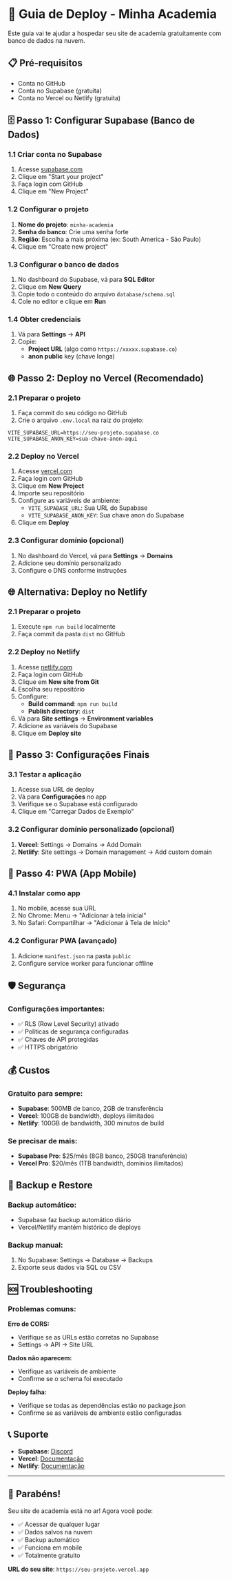 # 🚀 Guia de Deploy - Minha Academia

Este guia vai te ajudar a hospedar seu site de academia gratuitamente com banco de dados na nuvem.

## 📋 Pré-requisitos

- Conta no GitHub
- Conta no Supabase (gratuita)
- Conta no Vercel ou Netlify (gratuita)

## 🗄️ Passo 1: Configurar Supabase (Banco de Dados)

### 1.1 Criar conta no Supabase
1. Acesse [supabase.com](https://supabase.com)
2. Clique em "Start your project"
3. Faça login com GitHub
4. Clique em "New Project"

### 1.2 Configurar o projeto
1. **Nome do projeto**: `minha-academia`
2. **Senha do banco**: Crie uma senha forte
3. **Região**: Escolha a mais próxima (ex: South America - São Paulo)
4. Clique em "Create new project"

### 1.3 Configurar o banco de dados
1. No dashboard do Supabase, vá para **SQL Editor**
2. Clique em **New Query**
3. Copie todo o conteúdo do arquivo `database/schema.sql`
4. Cole no editor e clique em **Run**

### 1.4 Obter credenciais
1. Vá para **Settings** → **API**
2. Copie:
   - **Project URL** (algo como `https://xxxxx.supabase.co`)
   - **anon public** key (chave longa)

## 🌐 Passo 2: Deploy no Vercel (Recomendado)

### 2.1 Preparar o projeto
1. Faça commit do seu código no GitHub
2. Crie o arquivo `.env.local` na raiz do projeto:
```env
VITE_SUPABASE_URL=https://seu-projeto.supabase.co
VITE_SUPABASE_ANON_KEY=sua-chave-anon-aqui
```

### 2.2 Deploy no Vercel
1. Acesse [vercel.com](https://vercel.com)
2. Faça login com GitHub
3. Clique em **New Project**
4. Importe seu repositório
5. Configure as variáveis de ambiente:
   - `VITE_SUPABASE_URL`: Sua URL do Supabase
   - `VITE_SUPABASE_ANON_KEY`: Sua chave anon do Supabase
6. Clique em **Deploy**

### 2.3 Configurar domínio (opcional)
1. No dashboard do Vercel, vá para **Settings** → **Domains**
2. Adicione seu domínio personalizado
3. Configure o DNS conforme instruções

## 🌐 Alternativa: Deploy no Netlify

### 2.1 Preparar o projeto
1. Execute `npm run build` localmente
2. Faça commit da pasta `dist` no GitHub

### 2.2 Deploy no Netlify
1. Acesse [netlify.com](https://netlify.com)
2. Faça login com GitHub
3. Clique em **New site from Git**
4. Escolha seu repositório
5. Configure:
   - **Build command**: `npm run build`
   - **Publish directory**: `dist`
6. Vá para **Site settings** → **Environment variables**
7. Adicione as variáveis do Supabase
8. Clique em **Deploy site**

## 🔧 Passo 3: Configurações Finais

### 3.1 Testar a aplicação
1. Acesse sua URL de deploy
2. Vá para **Configurações** no app
3. Verifique se o Supabase está configurado
4. Clique em "Carregar Dados de Exemplo"

### 3.2 Configurar domínio personalizado (opcional)
1. **Vercel**: Settings → Domains → Add Domain
2. **Netlify**: Site settings → Domain management → Add custom domain

## 📱 Passo 4: PWA (App Mobile)

### 4.1 Instalar como app
1. No mobile, acesse sua URL
2. No Chrome: Menu → "Adicionar à tela inicial"
3. No Safari: Compartilhar → "Adicionar à Tela de Início"

### 4.2 Configurar PWA (avançado)
1. Adicione `manifest.json` na pasta `public`
2. Configure service worker para funcionar offline

## 🛡️ Segurança

### Configurações importantes:
- ✅ RLS (Row Level Security) ativado
- ✅ Políticas de segurança configuradas
- ✅ Chaves de API protegidas
- ✅ HTTPS obrigatório

## 💰 Custos

### Gratuito para sempre:
- **Supabase**: 500MB de banco, 2GB de transferência
- **Vercel**: 100GB de bandwidth, deploys ilimitados
- **Netlify**: 100GB de bandwidth, 300 minutos de build

### Se precisar de mais:
- **Supabase Pro**: $25/mês (8GB banco, 250GB transferência)
- **Vercel Pro**: $20/mês (1TB bandwidth, domínios ilimitados)

## 🔄 Backup e Restore

### Backup automático:
- Supabase faz backup automático diário
- Vercel/Netlify mantém histórico de deploys

### Backup manual:
1. No Supabase: Settings → Database → Backups
2. Exporte seus dados via SQL ou CSV

## 🆘 Troubleshooting

### Problemas comuns:

**Erro de CORS:**
- Verifique se as URLs estão corretas no Supabase
- Settings → API → Site URL

**Dados não aparecem:**
- Verifique as variáveis de ambiente
- Confirme se o schema foi executado

**Deploy falha:**
- Verifique se todas as dependências estão no package.json
- Confirme se as variáveis de ambiente estão configuradas

## 📞 Suporte

- **Supabase**: [Discord](https://discord.supabase.com)
- **Vercel**: [Documentação](https://vercel.com/docs)
- **Netlify**: [Documentação](https://docs.netlify.com)

---

## 🎉 Parabéns!

Seu site de academia está no ar! Agora você pode:
- ✅ Acessar de qualquer lugar
- ✅ Dados salvos na nuvem
- ✅ Backup automático
- ✅ Funciona em mobile
- ✅ Totalmente gratuito

**URL do seu site**: `https://seu-projeto.vercel.app`
